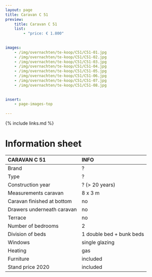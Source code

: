 ```yaml
---
layout: page
title: Caravan C 51
preview: 
    title: Caravan C 51
    list:
        - "price: € 1.800"
        
        
images:
    - /img/overnachten/te-koop/C51/C51-01.jpg
    - /img/overnachten/te-koop/C51/C51-02.jpg
    - /img/overnachten/te-koop/C51/C51-03.jpg
    - /img/overnachten/te-koop/C51/C51-04.jpg
    - /img/overnachten/te-koop/C51/C51-05.jpg
    - /img/overnachten/te-koop/C51/C51-06.jpg
    - /img/overnachten/te-koop/C51/C51-07.jpg
    - /img/overnachten/te-koop/C51/C51-08.jpg
    
    
insert:
    - page-images-top
    
---
```


{% include links.md %}



# Information sheet 

CARAVAN C 51                | INFO        | 
:---------------------------|:------------|
Brand                       |?
Type                        |?
Construction year           |? (> 20 years)
Measurements caravan        |8 x 3 m
Caravan finished at bottom  |no
Drawers underneath caravan  |no
Terrace                     |no
Number of bedrooms          |2
Division of beds            |1 double bed + bunk beds
Windows                     |single glazing
Heating                     |gas
Furniture                   |included
Stand price 2020            |included
